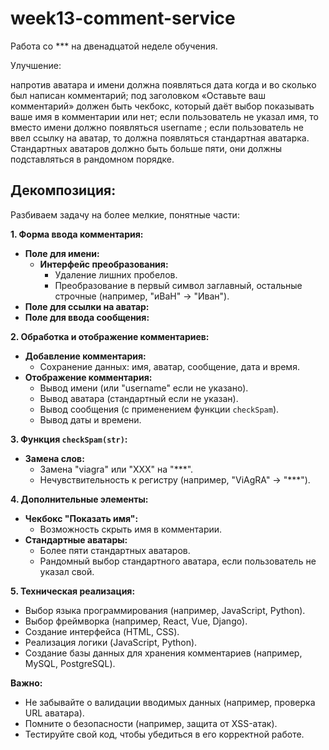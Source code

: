 # week13-comment-service
 Работа со *** на двенадцатой неделе обучения.
 
Улучшение:

напротив аватара и имени должна появляться дата когда и во сколько был написан комментарий;
под заголовком «Оставьте ваш комментарий» должен быть чекбокс, который даёт выбор показывать ваше имя в комментарии или нет;
если пользователь не указал имя, то вместо имени должно появляться username ;
если пользователь не ввел ссылку на аватар, то должна появляться стандартная аватарка. Стандартных аватаров должно быть больше пяти, они должны подставляться в рандомном порядке.

## Декомпозиция:

Разбиваем задачу на более мелкие, понятные части:

**1. Форма ввода комментария:**

* **Поле для имени:**
    * **Интерфейс преобразования:**
        * Удаление лишних пробелов.
        * Преобразование в первый символ заглавный, остальные строчные (например, "иВаН" -> "Иван").
* **Поле для ссылки на аватар:**
* **Поле для ввода сообщения:**

**2. Обработка и отображение комментариев:**

* **Добавление комментария:**
    * Сохранение данных: имя, аватар, сообщение, дата и время.
* **Отображение комментария:**
    * Вывод имени (или "username" если не указано).
    * Вывод аватара (стандартный если не указан).
    * Вывод сообщения (с применением функции `checkSpam`).
    * Вывод даты и времени.

**3. Функция `checkSpam(str)`:**

* **Замена слов:**
    * Замена "viagra" или "XXX" на "***".
    * Нечувствительность к регистру (например, "ViAgRA" -> "***").

**4. Дополнительные элементы:**

* **Чекбокс "Показать имя":**
    * Возможность скрыть имя в комментарии.
* **Стандартные аватары:**
    * Более пяти стандартных аватаров.
    * Рандомный выбор стандартного аватара, если пользователь не указал свой.

**5. Техническая реализация:**

* Выбор языка программирования (например, JavaScript, Python).
* Выбор фреймворка (например, React, Vue, Django).
* Создание интерфейса (HTML, CSS).
* Реализация логики (JavaScript, Python).
* Создание базы данных для хранения комментариев (например, MySQL, PostgreSQL).

**Важно:**

* Не забывайте о валидации вводимых данных (например, проверка URL аватара).
* Помните о безопасности (например, защита от XSS-атак).
* Тестируйте свой код, чтобы убедиться в его корректной работе.
